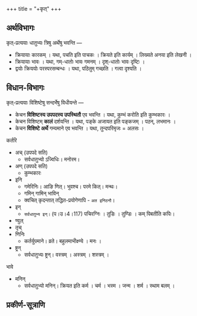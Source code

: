 +++
title = "+कृत्"
+++

## अर्थविभागः
कृत्-प्रत्ययाः धातुभ्यः त्रिषु अर्थेषु भवन्ति —

- क्रियायाः कारकम् । यथा, पचति इति पाचकः । क्रियते इति कार्यम् । लिख्यते अनया इति लेखनी ।
- क्रियायाः भावः । यथा, गम्-धातोः भावः गमनम् । दृश्-धातोः भावः दृष्टिः ।
- द्वयोः क्रिययोः परस्परसम्बन्धः । यथा, पठितुम् गच्छति । गत्वा दृश्यति ।

## विधान-विभागः
कृत्-प्रत्ययाः विशिष्टेषु सन्दर्भेषु विधीयन्ते  —

- केचन **विशिष्टस्य उपपदस्य उपस्थितौ** एव भवन्ति । यथा, कुम्भं करोति इति कुम्भकारः ।
- केचन विशिष्टम् **कालं** दर्शयन्ति । यथा, पङ्के अजायत इति पङ्कजम् । पठन्, लभमानः ।
- केचन **विशिष्टे अर्थे** गम्यमाने एव भवन्ति । यथा, तुन्दपरिमृजः = अलसः ।


कर्तरि 

- अच् (उपपदे सति)
  - सर्वधातुभ्यो ऽज्विधिः।  मनोरम।  
- अण् (उपपदे सति)
  - कुम्भकारः
- इनि
  - गमेरिनिः। आङि णित्। भुवश्च। परमे कित्। मन्थः। 
  - गमिन् गामिन् भाविन्
  - क्वचित् कृदन्तात् तद्धित-प्रयोगेणापि - `अत इनिठनौ`। 
- इन् 
  - `सर्वधातुभ्य इन्।` (प।उ।4।117) पचिरग्निः । तुडिः । तुण्डिः । कम् पिबतीति कपिः। 
- ण्वुल्
- तृच्
- णिनिः
  - कर्तर्युपमाने। व्रते। बहुलमाभीक्ष्ण्ये । मनः ।
- ष्ट्रन्
  - सर्वधातुभ्यः ष्ट्रन्।  वस्त्रम् । अस्त्रम् । शस्त्रम् ।

भावे 

- मनिन्
  - सर्वधातुभ्यो मनिन्। क्रियत इति कर्म । चर्म । भस्म । जन्म । शर्म । स्थाम बलम् ।



## प्रकीर्ण-सूत्राणि
<div class="spreadsheet" src="../kRt.tsv"> </div>  

